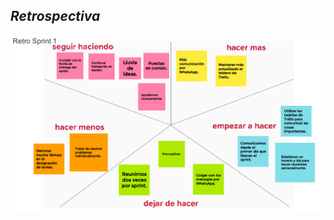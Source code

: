 ## *Retrospectiva*

![RetrospectivaSprint-1][img]

[img]: /RetrospectivaPrimerSprint.png "Retrospectiva"